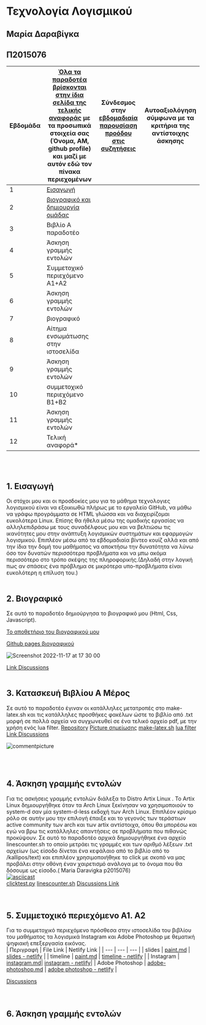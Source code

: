 # Τεχνολογία Λογισμικού 
## Μαρία Δαραβίγκα 
## Π2015076

| Εβδομάδα | [Όλα τα παραδοτέα βρίσκονται στην ίδια σελίδα της τελικής αναφοράς](https://courses-ionio.github.io/help/deliverables/) με τα προσωπικά στοιχεία σας (Όνομα, ΑΜ, github profile) και μαζί με αυτόν εδώ τον πίνακα περιεχομένων | Σύνδεσμος στην [εβδομαδιαία παρουσίαση προόδου στις συζητήσεις](https://github.com/courses-ionio/help/discussions/categories/show-and-tell) | Αυτοαξιολόγηση σύμφωνα με τα κριτήρια της αντίστοιχης άσκησης |
| --- | --- | --- | --- |
| 1 | [Eισαγωγή](#1-εισαγωγή)| | |
| 2 | [βιογραφικό και δημιουργία ομάδας](#2-βιογραφικό) | | |
| 3 | Βιβλίο Α παραδοτέο | | |
| 4 | Άσκηση γραμμής εντολών | | |
| 5 | Συμμετοχικό περιεχόμενο A1+A2 | | |
| 6 | Άσκηση γραμμής εντολών | | |
| 7 | βιογραφικό | | |
| 8 | Αίτημα ενσωμάτωσης στην ιστοσελίδα | | |
| 9 | Άσκηση γραμμής εντολών | | |
| 10 | συμμετοχικό περιεχόμενο B1+B2 | | |
| 11 | Άσκηση γραμμής εντολών | | |
| 12 | Τελική αναφορά* | | |

</br> </br>
## 1. Eισαγωγή
  Οι στόχοι μου και οι προσδοκίες μου για το μάθημα τεχνολογιες λογισμικού είναι να εξοικιωθώ πλήρως με το εργαλείο GitHub, να μάθω να γράφω προγράμματα 
σε HTML γλώσσα και να διαχειρίζομαι ευκολότερα Linux. Επίσης θα ήθελα μέσω της ομαδικής εργασίας να αλληλεπιδράσω με τους συναδέλφους μου και να βελτιώσω τις ικανότητες μου στην ανάπτυξη λογισμικών συστημάτων και εφαρμογών λογισμικού. Επιπλέον μέσω από τα εβδομαδιαία βίντεο κουίζ αλλά και από την ίδια την δομή του μαθήματος να αποκτήσω την δυνατότητα να λύνω όσο τον δυνατών περισσότερα προβλήματα και να μπω ακόμα περισσότερο στο τρόπο σκέψης της πληροφορικής.(Δηλαδή στην λογική πως αν σπάσεις ένα πρόβλημα σε μικρότερα υπο-προβλήματα είναι ευκολότερη η επίλυση του.)
</br></br>
## 2. Βιογραφικό
  Σε αυτό το παραδοτέο δημιούργησα το βιογραφικό μου (Html, Css, Javascript).

[Το αποθετήριο του βιογραφικού μου](https://github.com/Mariadar97/mycv/)

[Github pages βιογραφικού](https://mariadar97.github.io/mycv/)

![Screenshot 2022-11-17 at 17 30 00](https://user-images.githubusercontent.com/22714123/202488303-eff2525a-f159-4793-b8ac-c64039ba91f9.png)

[Link Discussions](https://github.com/courses-ionio/help/discussions/1651)
</br></br>

## 3. Κατασκευή Βιβλίου Α Μέρος
  Σε αυτό το παραδοτέο έγιναν οι κατάλληλες μετατροπές στο make-latex.sh και τις κατάλληλες προσθήκες φακέλων ώστε το βιβλίο από .txt μορφή σε πολλά αρχεία να συγχωνευθεί σε ένα τελικό αρχείο pdf, με την χρήση ενός lua filter.
[Repository](https://github.com/Mariadar97/kallipos)
[Picture σημείωσης](https://github.com/Mariadar97/kallipos/blob/master/picture/commentpicture.png)
[make-latex.sh](https://github.com/Mariadar97/kallipos/blob/master/make-latex.sh)
[lua filter](https://github.com/Mariadar97/kallipos/blob/master/comment.lua)
[Link Discussions](https://github.com/courses-ionio/help/discussions/1653)

![commentpicture](https://user-images.githubusercontent.com/22714123/202536849-f30ef4cd-9195-48c2-9770-abd79b6d2da0.png)

</br></br>
## 4. Άσκηση γραμμής εντολών

Για τις ασκήσεις γραμμής εντολών διάλεξα το Distro Artix Linux . Το Artix Linux δημιουργήθηκε όταν τα Arch Linux ξεκίνησαν να χρησιμοποιούν το system-d σαν μία system-d-less εκδοχή των Arch Linux. Επιπλέον κρίσιμο ρόλο σε αυτήν μου την επιλογή έπαιξε και το γεγονός των τεράστιων active community των arch και των artix αντίστοιχα, όπου θα μπορέσω και εγώ να βρω τις κατάλληλες απαντήσεις σε προβλήματα που πιθανώς προκύψουν.
Σε αυτό το παραδοτέο αρχικά δημιουργήθηκε ένα αρχείο linescounter.sh το οποίο μετράει τις γραμμές και των αριθμό λέξεων .txt αρχείων (ως είσοδο δίνεται ένα κεφάλαιο από το βιβλίο από το /kallipos/text) και επιπλέον χρησιμοποιήθηκε το click με σκοπό να μας προβάλει στην οθόνη έναν χαιρετισμό ανάλογα με το όνομα που θα δόσουμε ως είσοδο.( Maria Daravigka p2015076)
</br>
[![asciicast](https://asciinema.org/a/538463.svg)](https://asciinema.org/a/538463)
</br>
[clicktest.py](https://github.com/Mariadar97/paradoteo4/blob/main/clicktest.py)
[linescounter.sh](https://github.com/Mariadar97/paradoteo4/blob/main/linescounter.sh)
[Discussions Link](https://github.com/courses-ionio/help/discussions/1659)
</br></br></br>
## 5. Συμμετοχικό περιεχόμενο Α1. Α2
Για το συμμετοχικό περιεχόμενο πρόσθεσα στην ιστοσελίδα του βιβλίου του μαθήματος τα λογισμικά Instagram και Adobe Photoshop με θεματική ψηφιακή επεξεργασία εικόνας.
</br>
|    Περιγραφή      |    File Link      |       Netlify Link        |
| --- 	    | --- 	        	  | ---	       	|
| slides    | [paint.md](https://github.com/Mariadar97/site/blob/master/_slides/paint.md)  | [slides - netlify](https://phenomenal-otter-2d4a6a.netlify.app//slides/paint/) |
| timeline  | [paint.md](https://github.com/Mariadar97/site/blob/master/_timeline/paint.md) | [timeline - netlify](https://phenomenal-otter-2d4a6a.netlify.app//timeline/paint/) |
| Instagram  | [instagram.md](https://github.com/Mariadar97/_gallery/blob/dbfb9c673bbcd3037407c2eed952b3168a3b083b/instagram.md)| [instagram - netlify](https://phenomenal-otter-2d4a6a.netlify.app/gallery/instagram/)|
| Adobe Photoshop | [adobe-photoshop.md](https://github.com/Mariadar97/_gallery/blob/master/adobe-photoshop.md) | [ adobe photoshop - netlify](https://phenomenal-otter-2d4a6a.netlify.app/gallery/adobe-photoshop/) |

[Discussions](https://github.com/courses-ionio/help/discussions/1732#discussion-4591543)
</br></br></br>
## 6. Άσκηση γραμμής εντολών
